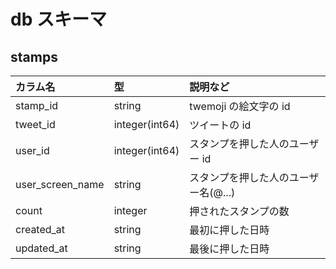 # db スキーマ

## stamps

| カラム名         | 型             | 説明など                             |
| :--------------- | :------------- | :----------------------------------- |
| stamp_id         | string         | twemoji の絵文字の id                |
| tweet_id         | integer(int64) | ツイートの id                        |
| user_id          | integer(int64) | スタンプを押した人のユーザー id      |
| user_screen_name | string         | スタンプを押した人のユーザー名(@...) |
| count            | integer        | 押されたスタンプの数                 |
| created_at       | string         | 最初に押した日時                     |
| updated_at       | string         | 最後に押した日時                     |
